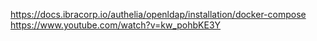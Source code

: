 https://docs.ibracorp.io/authelia/openldap/installation/docker-compose
https://www.youtube.com/watch?v=kw_pohbKE3Y
